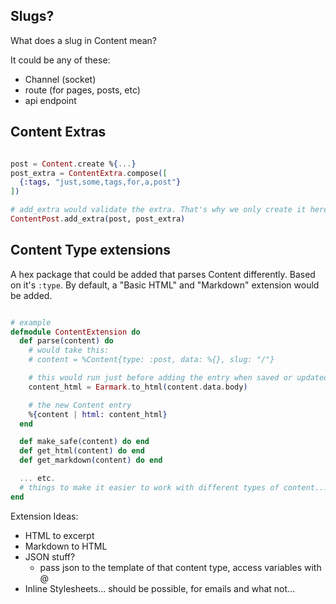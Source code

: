 ## Slugs?

What does a slug in Content mean?

It could be any of these:

- Channel (socket)
- route (for pages, posts, etc)
- api endpoint

## Content Extras

```elixir

post = Content.create %{...}
post_extra = ContentExtra.compose([
  {:tags, "just,some,tags,for,a,post"}
])

# add_extra would validate the extra. That's why we only create it here.
ContentPost.add_extra(post, post_extra)
```

## Content Type extensions

A hex package that could be added that parses Content differently. Based on it's `:type`. By default, a "Basic HTML" and "Markdown" extension would be added.

```elixir

# example
defmodule ContentExtension do
  def parse(content) do
    # would take this:
    # content = %Content{type: :post, data: %{}, slug: "/"}

    # this would run just before adding the entry when saved or updated.
    content_html = Earmark.to_html(content.data.body)

    # the new Content entry
    %{content | html: content_html}
  end

  def make_safe(content) do end
  def get_html(content) do end
  def get_markdown(content) do end

  ... etc.
  # things to make it easier to work with different types of content...
end
```

Extension Ideas:

- HTML to excerpt
- Markdown to HTML
- JSON stuff?
  - pass json to the template of that content type, access variables with @
- Inline Stylesheets... should be possible, for emails and what not...
